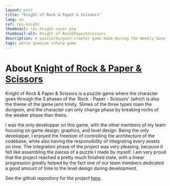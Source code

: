 ```yaml
---
layout: post
title: "Knight of Rock & Paper & Scissors"
lang: en
ref: rps-knight
thumbnail: rps-knight-cover.png
thumbnail-alt: Knight of Rock&Paper&Scissors
description: A puzzle/dungeon-crawler game made during the Weekly Game Jam 154
tags: perso gamejam csharp game
---
```


# About [Knight of Rock & Paper & Scissors](https://hikit.itch.io/knightofrps)

Knight of Rock & Paper & Scissors is a puzzle game where the character goes through the 3 phases of the 'Rock - Paper - Scissors' (which is also the theme of the game jam) trinity. Slimes of the three types roam the dungeon, and the character can only change phase by breaking rocks of the weaker phase than theirs.

I was the only developper on this game, with the other members of my team focusing on game design, graphics, and level design. Being the only developper, I enjoyed the freedom of controlling the architecture of the codebase, while also having the responsibility of integrating every assets on time. The integration phase of the project was very pleasing, because it felt like assembling the pieces of a puzzle I made by myself.
I am very proud that the project reached a pretty much finished state, with a linear progression greatly helped by the fact one of our team members dedicated a good amount of time to the level design during development.

See the github repository for the project [here](https://github.com/debiantarte/weekly-jam-154).
